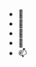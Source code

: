 - 👋 
- 👀 
- 🌱 
- 💞️ 
- 📫 

<!---
sellynx/sellynx is a ✨ special ✨ repository because its `README.md` (this file) appears on your GitHub profile.
You can click the Preview link to take a look at your changes.
--->
